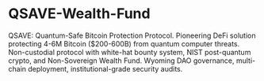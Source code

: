 # QSAVE-Wealth-Fund
QSAVE: Quantum-Safe Bitcoin Protection Protocol. Pioneering DeFi solution protecting 4-6M Bitcoin ($200-600B) from quantum computer threats. Non-custodial protocol with white-hat bounty system, NIST post-quantum crypto, and Non-Sovereign Wealth Fund. Wyoming DAO governance, multi-chain deployment, institutional-grade security audits.
